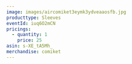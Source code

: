 ```yaml
---
image: images/aircomiket3eymk3ydveaaosfb.jpg
producttype: Sleeves
eventId: iuq6O2mCN
pricings:
  - quantity: 1
    price: 25
asin: s-XE_tA5Mh_
merchandise: comiket
---
```

